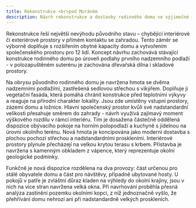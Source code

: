 ```yaml
---
title: Rekonstrukce <br>pod Muráněm
description: Návrh rekonstrukce a dostavby rodinného domu ve výjimečné lokalitě plné výhledů na okolní přírodní památky. Klienti chtěli vytvořit místo pro setkávání široké rodiny a příležitostné pronajímání turistům. Výzvou bylo sladit priority různých generací, stálých obyvatel domu a nárazových návštěv. Velikost zadání zároveň umožnila zajímavou práci s dostavbou a jejím umístěním, či s výškovým rozdílem mezi stávající dispozicí a zahradou.
---
```

Rekonstrukce řeší největší nevýhodu původního stavu – chybějící interiérové či exteriérové prostory v přímém kontaktu se zahradou. Tento záměr se výborně doplňuje s rozšířením obytné kapacity domu a vytvořením společenského prostoru pro 12 lidí. Koncept návrhu zachovává stávající konstrukce rodinného domu po úroveň podlahy prvního nadzemního podlaží - v polozapuštěném suterénu je zachována dřevařská dílna i skladové prostory.

Na obrysu původního rodinného domu je navržena hmota se dvěma nadzemními podlažími, zastřešená sedlovou střechou s vikýřem. Doplňuje ji vegetační fasáda, která pomáhá chránit konstrukce před teplotními výkyvy a reaguje na přírodní charakter lokality. Jsou zde umístěny vstupní prostory, zázemí domu a ložnice. Hlavní společenský prostor kvůli své nadstandardní velikosti přesahuje směrem do zahrady - návrh využívá zajímavý moment výškového rozdílu v rámci interiéru. Tím je dosažena částečně oddělená dispozice obývacího pokoje na horním polopodlaží a kuchyně s jídelnou na úrovni okolního terénu. Nová hmota je koncipována jako moderní dostavba s plochou pochozí střechou a nadstandardními proskleními. Interiérové prostory plynule přecházejí na velkou krytou terasu s krbem. Přístavba je navržena s kamenným obkladem z vápence, který reprezentuje okolní geologické podmínky.

Funkčně je nová dispozice rozdělena na dva provozy: část určenou pro stálé obyvatele domu a část pro návštěvy, případně ubytované hosty. U pokojů v patře je zvláštní důraz kladen na výhledy do okolní krajiny, jsou v nich na více stran navržena velká okna. Při navrhování proběhla přesná analýza zastínění pozemku okolními kopci, z níž jednoznačně vyšlo, že přehřívání domu nehrozí ani při nadstandardně velkých proskleních.